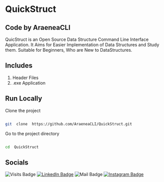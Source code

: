 # QuickStruct
## Code by AraeneaCLI

QuicStruct is an Open Source Data Structure Command Line Interface Application.
It Aims for Easier Implementation of Data Structures and Study them.
Suitable for Beginners, Who are New to DataStructures.

## Includes
<ol>
  <li>Header Files</li>
  <li>.exe Application</li>
</ol>

## Run Locally

 Clone the project

```bash

git  clone  https://github.com/AraeneaCLI/QuickStruct.git

```

Go to the project directory

``` bash

cd  QuickStruct

```

## Socials
![Visits Badge](https://badges.pufler.dev/visits/AraeneaCLI/AraeneaCLI)
[![LinkedIn Badge](https://img.shields.io/badge/LinkedIn-YashMankar-informational?style=flat&logo=linkedin&logoColor=#0A66C2&color=0D76A8)](https://www.linkedin.com/in/yash-mankar-23b453269)
![Mail Badge](https://img.shields.io/badge/mail-yash.mankar10122003-information?logo=gmail&color=0D76A8&logoColor=%23EA4335&label=Mail)
[![Instagram Badge](https://img.shields.io/badge/instagram-yash0.flac-information?logo=instagram&logoColor=%23E4405F&color=0D76A8&label=Instagram)](https://instagram.com/yash0.flac?igshid=YTQwZjQ0NmI0OA==)
